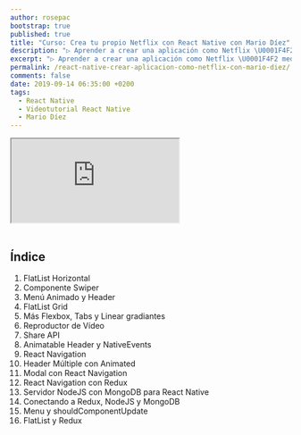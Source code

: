 ```yaml
---
author: rosepac
bootstrap: true
published: true
title: "Curso: Crea tu propio Netflix con React Native con Mario Díez"
description: "▷ Aprender a crear una aplicación como Netflix \U0001F4F2 mediante React Native ✌️ con Mario Díez. Frameworks de creación de aplicaciones móviles nativas ⭐️"
excerpt: "▷ Aprender a crear una aplicación como Netflix \U0001F4F2 mediante React Native ✌️ con Mario Díez. Frameworks de creación de aplicaciones móviles nativas ⭐️"
permalink: /react-native-crear-aplicacion-como-netflix-con-mario-diez/
comments: false
date: 2019-09-14 06:35:00 +0200
tags:
  - React Native
  - Videotutorial React Native
  - Mario Díez
---
```


<div class="embed-responsive embed-responsive-16by9">
  <iframe class="embed-responsive-item" src="https://www.youtube-nocookie.com/embed/videoseries?list=PLTlBeKQnFKtIU7Ap4jNX513lI1bC9m01X" allowfullscreen></iframe>
</div><br/>

## Índice

1. FlatList Horizontal
2. Componente Swiper
3. Menú Animado y Header
4. FlatList Grid
5. Más Flexbox, Tabs y Linear gradiantes
6. Reproductor de Vídeo
7. Share API
8. Animatable Header y NativeEvents
9. React Navigation
10. Header Múltiple con Animated
11. Modal con React Navigation
12. React Navigation con Redux
13. Servidor NodeJS con MongoDB para React Native
14. Conectando a Redux, NodeJS y MongoDB
15. Menu y shouldComponentUpdate
16. FlatList y Redux